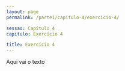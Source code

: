 ```yaml
---
layout: page
permalink: /parte1/capitulo-4/exercicio-4/

sessao: Capítulo 4
capitulo: Exercício 4

title: Exercício 4
---
```


Aqui vai o texto